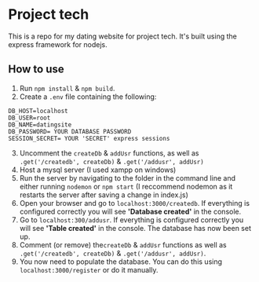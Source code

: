 # Project tech
This is a repo for my dating website for project tech.
It's built using the express framework for nodejs.

## How to use
1. Run `npm install` & `npm build`.
2. Create a `.env` file containing the following:
```
DB_HOST=localhost
DB_USER=root
DB_NAME=datingsite
DB_PASSWORD= YOUR DATABASE PASSWORD
SESSION_SECRET= YOUR 'SECRET' express sessions
```
3. Uncomment the `createDb` & `addUsr` functions, as well as `.get('/createdb', createDb)` & `.get('/addusr', addUsr)`
4. Host a mysql server (I used xampp on windows)
5. Run the server by navigating to the folder in the command line and either running `nodemon` or `npm start` (I reccommend nodemon as it restarts the server after saving a change in index.js)
5. Open your browser and go to `localhost:3000/createdb`. If everything is configured correctly you will see __'Database created'__ in the console.
6. Go to `localhost:300/addusr`. If everything is configured correctly you will see __'Table created'__ in the console. The database has now been set up.
7. Comment (or remove) the`createDb` & `addUsr` functions as well as `.get('/createdb', createDb)` & `.get('/addusr', addUsr)`.
8. You now need to populate the database. You can do this using `localhost:3000/register` or do it manually.
